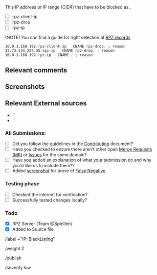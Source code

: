 This IP address or IP range (CIDR) that have to be blocked as..

- [ ] rpz-client-ip
- [ ] rpz-drop
- [ ] rpz-ip

(NOTE) You can find a guide for right selection at
[RPZ records](https://mypdns.org/mypdns/support/-/wikis/RPZ-record-types)

```
16.0.1.168.192.rpz-client-ip   CNAME rpz-drop. ; reason
32.73.234.225.35.rpz-ip   CNAME rpz-drop. ; reason
16.0.1.168.192.rpz-ip   CNAME . ; reason
```

## Relevant comments
<!-- Be as clear as possible: nobody can read your mind, and nobody is looking at your issue over your shoulder. -->


## Screenshots


## Relevant External sources
- ``
- ``

### All Submissions:
- [ ] Did you follow the guidelines in the [Contributing](CONTRIBUTING.md)
	  document?
- [ ] Have you checked to ensure there aren't other open
      [Merge Requests (MR)](../merge_requests) or [Issues](../../issues) for the
      same domain?
- [ ] Have you added an explanation of what your submission do and why you'd
	  like us to include them??
- [ ] Added [screenshot](https://mypdns.org/MypDNS/support/-/wikis/Screenshot)
	  for prove of [False Negative](https://mypdns.org/MypDNS/support/-/wikis/False-Negative)

### Testing phase
- [ ] Checked the internet for verification?
- [ ] Successfully tested changes locally?

### Todo
- [X] RPZ Server (Team @Spirillen)
- [X] Added to Source file

/label ~"IP::BlackListing"

/weight 2

/publish

/severity low
